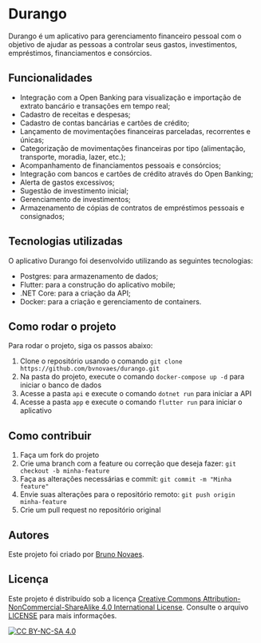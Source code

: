# Durango

Durango é um aplicativo para gerenciamento financeiro pessoal com o objetivo de ajudar as pessoas a controlar seus gastos, investimentos, empréstimos, financiamentos e consórcios.

## Funcionalidades

- Integração com a Open Banking para visualização e importação de extrato bancário e transações em tempo real;
- Cadastro de receitas e despesas;
- Cadastro de contas bancárias e cartões de crédito;
- Lançamento de movimentações financeiras parceladas, recorrentes e únicas;
- Categorização de movimentações financeiras por tipo (alimentação, transporte, moradia, lazer, etc.);
- Acompanhamento de financiamentos pessoais e consórcios;
- Integração com bancos e cartões de crédito através do Open Banking;
- Alerta de gastos excessivos;
- Sugestão de investimento inicial;
- Gerenciamento de investimentos;
- Armazenamento de cópias de contratos de empréstimos pessoais e consignados;

## Tecnologias utilizadas

O aplicativo Durango foi desenvolvido utilizando as seguintes tecnologias:

- Postgres: para armazenamento de dados;
- Flutter: para a construção do aplicativo mobile;
- .NET Core: para a criação da API;
- Docker: para a criação e gerenciamento de containers.

## Como rodar o projeto

Para rodar o projeto, siga os passos abaixo:

1. Clone o repositório usando o comando `git clone https://github.com/bvnovaes/durango.git`
2. Na pasta do projeto, execute o comando `docker-compose up -d` para iniciar o banco de dados
3. Acesse a pasta `api` e execute o comando `dotnet run` para iniciar a API
4. Acesse a pasta `app` e execute o comando `flutter run` para iniciar o aplicativo

## Como contribuir

1. Faça um fork do projeto
2. Crie uma branch com a feature ou correção que deseja fazer: `git checkout -b minha-feature`
3. Faça as alterações necessárias e commit: `git commit -m "Minha feature"`
4. Envie suas alterações para o repositório remoto: `git push origin minha-feature`
5. Crie um pull request no repositório original

## Autores

Este projeto foi criado por [Bruno Novaes](https://github.com/bvnovaes).

## Licença

Este projeto é distribuído sob a licença [Creative Commons Attribution-NonCommercial-ShareAlike 4.0 International License][cc-by-nc-sa]. Consulte o arquivo [LICENSE](LICENSE.md) para mais informações.

[![CC BY-NC-SA 4.0][cc-by-nc-sa-image]][cc-by-nc-sa]

[cc-by-nc-sa]: http://creativecommons.org/licenses/by-nc-sa/4.0/
[cc-by-nc-sa-image]: https://licensebuttons.net/l/by-nc-sa/4.0/88x31.png
[cc-by-nc-sa-shield]: https://img.shields.io/badge/License-CC%20BY--NC--SA%204.0-lightgrey.svg
